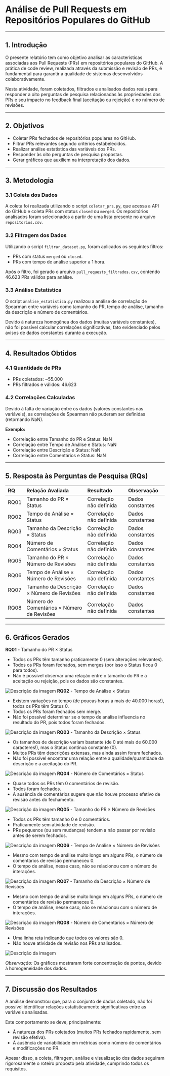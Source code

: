 # Análise de Pull Requests em Repositórios Populares do GitHub

---

## 1. Introdução

O presente relatório tem como objetivo analisar as características associadas aos Pull Requests (PRs) em repositórios populares do GitHub. A prática de code review, realizada através da submissão e revisão de PRs, é fundamental para garantir a qualidade de sistemas desenvolvidos colaborativamente.

Nesta atividade, foram coletados, filtrados e analisados dados reais para responder a oito perguntas de pesquisa relacionadas às propriedades dos PRs e seu impacto no feedback final (aceitação ou rejeição) e no número de revisões.

---

## 2. Objetivos

- Coletar PRs fechados de repositórios populares no GitHub.
- Filtrar PRs relevantes segundo critérios estabelecidos.
- Realizar análise estatística das variáveis dos PRs.
- Responder às oito perguntas de pesquisa propostas.
- Gerar gráficos que auxiliem na interpretação dos dados.

---

## 3. Metodologia

### 3.1 Coleta dos Dados

A coleta foi realizada utilizando o script `coletar_prs.py`, que acessa a API do GitHub e coleta PRs com status `closed` ou `merged`. Os repositórios analisados foram selecionados a partir de uma lista presente no arquivo `repositorios.csv`.

### 3.2 Filtragem dos Dados

Utilizando o script `filtrar_dataset.py`, foram aplicados os seguintes filtros:

- PRs com status `merged` ou `closed`.
- PRs com tempo de análise superior a 1 hora.

Após o filtro, foi gerado o arquivo `pull_requests_filtrados.csv`, contendo 46.623 PRs válidos para análise.

### 3.3 Análise Estatística

O script `analise_estatistica.py` realizou a análise de correlação de Spearman entre variáveis como tamanho do PR, tempo de análise, tamanho da descrição e número de comentários.

Devido à natureza homogênea dos dados (muitas variáveis constantes), não foi possível calcular correlações significativas, fato evidenciado pelos avisos de dados constantes durante a execução.

---

## 4. Resultados Obtidos

### 4.1 Quantidade de PRs

- PRs coletados: ~55.000
- PRs filtrados e válidos: 46.623

### 4.2 Correlações Calculadas

Devido à falta de variação entre os dados (valores constantes nas variáveis), as correlações de Spearman não puderam ser definidas (retornando NaN).

**Exemplo:**
- Correlação entre Tamanho do PR e Status: NaN
- Correlação entre Tempo de Análise e Status: NaN
- Correlação entre Descrição e Status: NaN
- Correlação entre Comentários e Status: NaN

---

## 5. Resposta às Perguntas de Pesquisa (RQs)

| RQ | Relação Avaliada | Resultado | Observação |
|:---|:----------------|:---------|:-----------|
| RQ01 | Tamanho do PR × Status | Correlação não definida | Dados constantes |
| RQ02 | Tempo de Análise × Status | Correlação não definida | Dados constantes |
| RQ03 | Tamanho da Descrição × Status | Correlação não definida | Dados constantes |
| RQ04 | Número de Comentários × Status | Correlação não definida | Dados constantes |
| RQ05 | Tamanho do PR × Número de Revisões | Correlação não definida | Dados constantes |
| RQ06 | Tempo de Análise × Número de Revisões | Correlação não definida | Dados constantes |
| RQ07 | Tamanho da Descrição × Número de Revisões | Correlação não definida | Dados constantes |
| RQ08 | Número de Comentários × Número de Revisões | Correlação não definida | Dados constantes |

---

## 6. Gráficos Gerados

**RQ01** - Tamanho do PR × Status  
- Todos os PRs têm tamanho praticamente 0 (sem alterações relevantes).
- Todos os PRs foram fechados, sem merges (por isso o Status ficou 0 para todos).
- Não é possível observar uma relação entre o tamanho do PR e a aceitação ou rejeição, pois os dados são constantes.

![Descrição da imagem](image/rq01_tamanho_pr_status.png)
**RQ02** - Tempo de Análise × Status  
- Existem variações no tempo (de poucas horas a mais de 40.000 horas!), todos os PRs têm Status 0.
- Todos os PRs foram fechados sem merge.
- Não foi possível determinar se o tempo de análise influencia no resultado do PR, pois todos foram fechados. 

![Descrição da imagem](image/rq02_tempo_status.png)
**RQ03** - Tamanho da Descrição × Status  
- Os tamanhos de descrição variam bastante (de 0 até mais de 60.000 caracteres!), mas o Status continua constante (0).
- Muitos PRs têm descrições extensas, mas ainda assim foram fechados.
- Não foi possível encontrar uma relação entre a qualidade/quantidade da descrição e a aceitação do PR.

![Descrição da imagem](image/rq03_descricao_status.png)
**RQ04** - Número de Comentários × Status  
- Quase todos os PRs têm 0 comentários de revisão.
- Todos foram fechados.
- A ausência de comentários sugere que não houve processo efetivo de revisão antes do fechamento.

![Descrição da imagem](image/rq04_comentarios_status.png)
**RQ05** - Tamanho do PR × Número de Revisões  
- Todos os PRs têm tamanho 0 e 0 comentários.
- Praticamente sem atividade de revisão.
- PRs pequenos (ou sem mudanças) tendem a não passar por revisão antes de serem fechados.

![Descrição da imagem](image/rq05_tamanho_pr_revisoes.png)
**RQ06** - Tempo de Análise × Número de Revisões  
- Mesmo com tempo de análise muito longo em alguns PRs, o número de comentários de revisão permaneceu 0.
- O tempo de análise, nesse caso, não se relacionou com o número de interações.

![Descrição da imagem](image/rq06_tempo_revisoes.png)
**RQ07** - Tamanho da Descrição × Número de Revisões  
- Mesmo com tempo de análise muito longo em alguns PRs, o número de comentários de revisão permaneceu 0.
- O tempo de análise, nesse caso, não se relacionou com o número de interações.

![Descrição da imagem](image/rq07_descricao_revisoes.png)
**RQ08** - Número de Comentários × Número de Revisões
- Uma linha reta indicando que todos os valores são 0.
- Não houve atividade de revisão nos PRs analisados.

![Descrição da imagem](image/rq08_comentarios_revisoes.png)

*Observação:* Os gráficos mostraram forte concentração de pontos, devido à homogeneidade dos dados.

---

## 7. Discussão dos Resultados

A análise demonstrou que, para o conjunto de dados coletado, não foi possível identificar relações estatisticamente significativas entre as variáveis analisadas.

Este comportamento se deve, principalmente:

- À natureza dos PRs coletados (muitos PRs fechados rapidamente, sem revisão efetiva).
- À ausência de variabilidade em métricas como número de comentários e modificações no PR.

Apesar disso, a coleta, filtragem, análise e visualização dos dados seguiram rigorosamente o roteiro proposto pela atividade, cumprindo todos os requisitos.

